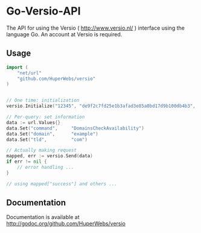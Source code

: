 Go-Versio-API
=============

The API for using the Versio ( http://www.versio.nl/ ) interface using the language Go. An account at Versio is required. 

Usage
-------------
    
```go
import (
    "net/url"
    "github.com/HuperWebs/versio"
)


// One time: initialization
versio.Initialize("12345", "de9f2c7fd25e1b3afad3e85a0bd17d9b100db4b3", false)

// Per-query: set information
data := url.Values{}
data.Set("command",	    "DomainsCheckAvailability")
data.Set("domain", 	    "example")
data.Set("tld",	        "com")

// Actually making request
mapped, err := versio.Send(data)
if err != nil {
	// error handling ...
}

// using mapped["success"] and others ...
```

Documentation
-------------
Documentation is available at http://godoc.org/github.com/HuperWebs/versio
